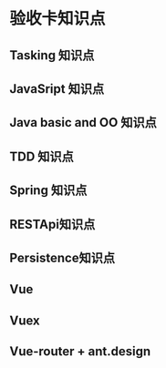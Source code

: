 # 验收卡知识点



## Tasking 知识点



## JavaSript 知识点



## Java basic and OO 知识点



## TDD 知识点



## Spring 知识点



## RESTApi知识点



##  Persistence知识点



## Vue



## Vuex



## Vue-router + ant.design



